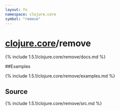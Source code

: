 ```yaml
---
layout: fn
namespace: clojure.core
symbol: "remove"
---
```


# [clojure.core](../)/remove

{% include 1.5.1/clojure.core/remove/docs.md %}

##Examples

{% include 1.5.1/clojure.core/remove/examples.md %}
## Source
{% include 1.5.1/clojure.core/remove/src.md %}

